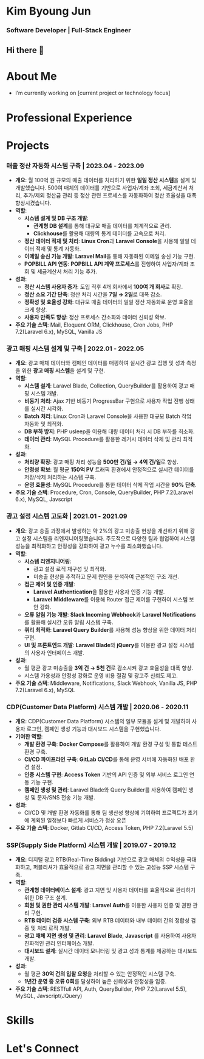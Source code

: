 # Kim Byoung Jun
### Software Developer | Full-Stack Engineer
## Hi there 👋

# About Me
-  I’m currently working on [current project or technology focus]

# Professional Experience

# Projects

### **매출 정산 자동화 시스템 구축** | 2023.04 - 2023.09
- **개요**: 월 100억 원 규모의 매출 데이터를 처리하기 위한 **일일 정산 시스템**을 설계 및 개발했습니다. 500여 매체의 데이터를 기반으로 사업자/계좌 조회, 세금계산서 처리, 추가/제외 정산금 관리 등 정산 관련 프로세스를 자동화하여 정산 효율성을 대폭 향상시켰습니다.
- **역할**:
  - **시스템 설계 및 DB 구조 개발**:
    - **관계형 DB 설계**를 통해 대규모 매출 데이터를 체계적으로 관리.
    - **Clickhouse**를 활용해 대량의 통계 데이터를 고속으로 처리.
  - **정산 데이터 적재 및 처리**: **Linux Cron**과 **Laravel Console**을 사용해 일일 데이터 적재 및 통계 자동화.
  - **이메일 송신 기능 개발**: **Laravel Mail**을 통해 자동화된 이메일 송신 기능 구현.
  - **POPBILL API 연동**: **POPBILL API 계약 프로세스**를 진행하여 사업자/계좌 조회 및 세금계산서 처리 기능 추가.
- **성과**:
  - **정산 시스템 사용자 증가**: 도입 직후 4개 회사에서 **100여 개 회사**로 확장.
  - **정산 소요 기간 단축**: 정산 처리 시간을 **7일 → 2일**로 대폭 감소.
  - **정확성 및 효율성 강화**: 대규모 매출 데이터의 일일 정산 자동화로 운영 효율을 크게 향상.
  - **사용자 만족도 향상**: 정산 프로세스 간소화와 데이터 신뢰성 확보.
- **주요 기술 스택**: Mail, Eloquent ORM, Clickhouse, Cron Jobs, PHP 7.2(Laravel 6.x), MySQL, Vanilla JS

### **광고 매핑 시스템 설계 및 구축** | 2022.01 - 2022.05  
- **개요**: 광고 매체 데이터와 캠페인 데이터를 매핑하여 실시간 광고 집행 및 성과 측정을 위한 **광고 매핑 시스템**을 설계 및 구현.
- **역할**:
  - **시스템 설계**: Laravel Blade, Collection, QueryBuilder를 활용하여 광고 매핑 시스템 개발.  
  - **비동기 처리**: Ajax 기반 비동기 ProgressBar 구현으로 사용자 작업 진행 상태를 실시간 시각화.  
  - **Batch 처리**: Linux Cron과 Laravel Console을 사용한 대규모 Batch 작업 자동화 및 최적화.  
  - **DB 부하 방지**: PHP usleep을 이용해 대량 데이터 처리 시 DB 부하를 최소화.  
  - **데이터 관리**: MySQL Procedure를 활용한 레거시 데이터 삭제 및 관리 최적화.  
- **성과**:
  - **처리량 확장**: 광고 매핑 처리 성능을 **500만 건/일 → 4억 건/일**로 향상.  
  - **안정성 확보**: 월 평균 **150억 PV** 트래픽 환경에서 안정적으로 실시간 데이터를 저장/삭제 처리하는 시스템 구축.  
  - **운영 효율성**: MySQL Procedure를 통한 데이터 삭제 작업 시간을 **90% 단축**.
- **주요 기술 스택**: Procedure, Cron, Console, QueryBuilder, PHP 7.2(Laravel 6.x), MySQL, Javscript

### **광고 설정 시스템 고도화** | 2021.01 - 2021.09

- **개요**: 광고 송출 과정에서 발생하는 약 2%의 광고 미송출 현상을 개선하기 위해 광고 설정 시스템을 리엔지니어링했습니다. 주도적으로 다양한 팀과 협업하여 시스템 성능을 최적화하고 안정성을 강화하여 광고 누수를 최소화했습니다.
- **역할**:
  - **시스템 리엔지니어링**:
    - 광고 설정 로직 재구성 및 최적화.
    - 미송출 현상을 추적하고 문제 원인을 분석하여 근본적인 구조 개선.
  - **접근 제어 및 인증 개발**:
    - **Laravel Authentication**을 활용한 사용자 인증 기능 개발.
    - **Laravel Middleware**를 이용해 Router 접근 제어를 구현하여 시스템 보안 강화.
  - **오류 알림 기능 개발**: **Slack Incoming Webhook**과 **Laravel Notifications**를 활용해 실시간 오류 알림 시스템 구축.
  - **쿼리 최적화**: **Laravel Query Builder**를 사용해 성능 향상을 위한 데이터 처리 구현.
  - **UI 및 프론트엔드 개발**: **Laravel Blade**와 **jQuery**를 이용한 광고 설정 시스템의 사용자 인터페이스 개발.
- **성과**:
  - 월 평균 광고 미송출을 **3억 건 → 5천 건**로 감소시켜 광고 효율성을 대폭 향상.
  - 시스템 가용성과 안정성 강화로 운영 비용 절감 및 광고주 신뢰도 제고.
- **주요 기술 스택**: Middleware, Notifications, Slack Webhook, Vanilla JS, PHP 7.2(Laravel 6.x), MySQL

### **CDP(Customer Data Platform) 시스템 개발** | 2020.06 - 2020.11

  - **개요**: CDP(Customer Data Platform) 시스템의 일부 모듈을 설계 및 개발하여 사용자 로그인, 캠페인 생성 기능과 대시보드 시스템을 구현했습니다.
  - **기여한 역할**:
    - **개발 환경 구축**: **Docker Compose**를 활용하여 개발 환경 구성 및 통합 테스트 환경 구축.
    - **CI/CD 파이프라인 구축**: **GitLab CI/CD**를 통해 운영 서버에 자동화된 배포 환경 설정.
    - **인증 시스템 구현**: **Access Token** 기반의 API 인증 및 외부 서비스 로그인 연동 기능 구현.
    - **캠페인 생성 및 관리**: Laravel Blade와 Query Builder를 사용하여 캠페인 생성 및 문자/SNS 전송 기능 개발.
  - **성과**:
    - CI/CD 및 개발 환경 자동화를 통해 팀 생산성 향상에 기여하여 프로젝트가 초기에 계획된 일정보다 빠르게 서비스가 정상 오픈
  - **주요 기술 스택**: Docker, Gitlab CI/CD, Access Token, PHP 7.2(Laravel 5.5)

### **SSP(Supply Side Platform) 시스템 개발** | 2019.07 - 2019.12

- **개요**: 디지털 광고 RTB(Real-Time Bidding) 기반으로 광고 매체의 수익성을 극대화하고, 퍼블리셔가 효율적으로 광고 지면을 관리할 수 있는 고성능 SSP 시스템 구축.
- **역할**:
  - **관계형 데이터베이스 설계**: 광고 지면 및 사용자 데이터를 효율적으로 관리하기 위한 DB 구조 설계.
  - **회원 및 권한 관리 시스템 개발**: **Laravel Auth**를 이용한 사용자 인증 및 권한 관리 구현.
  - **RTB 데이터 검증 시스템 구축**: 외부 RTB 데이터와 내부 데이터 간의 정합성 검증 및 처리 로직 개발.
  - **광고 매체 지면 생성 및 관리**: **Laravel Blade**, **Javascript** 를 사용하여 사용자 친화적인 관리 인터페이스 개발.
  - **대시보드 설계**: 실시간 데이터 모니터링 및 광고 성과 통계를 제공하는 대시보드 개발.
- **성과**:
  - 월 평균 **30억 건의 입찰 요청**을 처리할 수 있는 안정적인 시스템 구축.
  - **1년간 운영 중 오류 0회**를 달성하여 높은 신뢰성과 안정성을 입증.
- **주요 기술 스택**: RESTfull API, Auth, QueryBuilder, PHP 7.2(Laravel 5.5), MySQL, Javscript(JQuery)


# Skills

# Let's Connect


<!--
**aquaheyday/aquaheyday** is a ✨ _special_ ✨ repository because its `README.md` (this file) appears on your GitHub profile.

Here are some ideas to get you started:

- 🔭 I’m currently working on ...
- 🌱 I’m currently learning ...
- 👯 I’m looking to collaborate on ...
- 🤔 I’m looking for help with ...
- 💬 Ask me about ...
- 📫 How to reach me: ...
- 😄 Pronouns: ...
- ⚡ Fun fact: ...
-->
